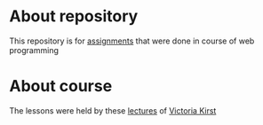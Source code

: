 # About repository
This repository is for <a href="https://github.com/ardakshalkar/foundationsofweb2017tasks">assignments</a> that were done in course of web programming

# About course
The lessons were held by these <a href="http://web.stanford.edu/class/cs193x/lectures/">lectures</a> of <a href="http://web.stanford.edu/class/cs193x/staff/">Victoria Kirst</a>
